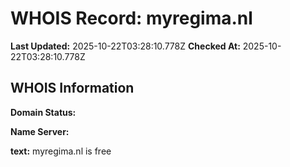 # WHOIS Record: myregima.nl

**Last Updated:** 2025-10-22T03:28:10.778Z
**Checked At:** 2025-10-22T03:28:10.778Z

## WHOIS Information

**Domain Status:** 

**Name Server:** 

**text:** myregima.nl is free

